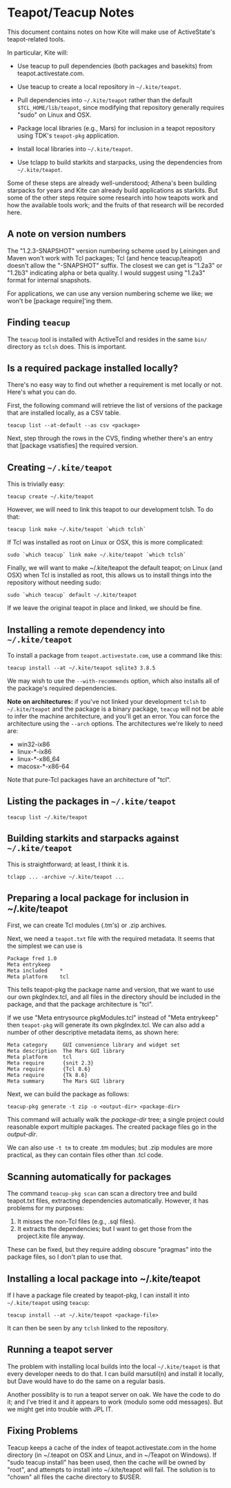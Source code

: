 # Teapot/Teacup Notes

This document contains notes on how Kite will make use of ActiveState's
teapot-related tools.

In particular, Kite will:

* Use teacup to pull dependencies (both packages and basekits) from 
  teapot.activestate.com.

* Use teacup to create a local repository in `~/.kite/teapot`.

* Pull dependencies into `~/.kite/teapot` rather than the default 
  `$TCL_HOME/lib/teapot`, since modifying that repository generally
  requires "sudo" on Linux and OSX.

* Package local libraries (e.g., Mars) for inclusion in a teapot
  repository using TDK's `teapot-pkg` application.

* Install local libraries into `~/.kite/teapot`.

* Use tclapp to build starkits and starpacks, using the dependencies
  from `~/.kite/teapot`.

Some of these steps are already well-understood; Athena's been building
starpacks for years and Kite can already build applications as starkits.
But some of the other steps require some research into how teapots work
and how the available tools work; and the fruits of that research will
be recorded here.

## A note on version numbers

The "1.2.3-SNAPSHOT" version numbering scheme used by Leiningen and Maven
won't work with Tcl packages; Tcl (and hence teacup/teapot) doesn't allow
the "-SNAPSHOT" suffix.  The closest we can get is "1.2a3" or "1.2b3"
indicating alpha or beta quality.  I would suggest using "1.2a3" format
for internal snapshots.  

For applications, we can use any version numbering scheme we like; we won't
be [package require]'ing them.

## Finding `teacup`

The `teacup` tool is installed with ActiveTcl and resides in the same
`bin/` directory as `tclsh` does.  This is important.

## Is a required package installed locally?

There's no easy way to find out whether a requirement is met locally or 
not.  Here's what you can do.

First, the following command will retrieve the list of versions of the
package that are installed locally, as a CSV table.

    teacup list --at-default --as csv <package>

Next, step through the rows in the CVS, finding whether there's an 
entry that [package vsatisfies] the required version.

## Creating `~/.kite/teapot`

This is trivially easy:

    teacup create ~/.kite/teapot

However, we will need to link this teapot to our development tclsh.
To do that:

    teacup link make ~/.kite/teapot `which tclsh`

If Tcl was installed as root on Linux or OSX, this is more complicated:

    sudo `which teacup` link make ~/.kite/teapot `which tclsh`

Finally, we will want to make ~/.kite/teapot the default teapot; on Linux
(and OSX) when Tcl is installed as root, this allows us to install things
into the repository without needing sudo:

    sudo `which teacup` default ~/.kite/teapot

If we leave the original teapot in place and linked, we should be fine.

## Installing a remote dependency into `~/.kite/teapot`

To install a package from `teapot.activestate.com`, use a command like
this:

    teacup install --at ~/.kite/teapot sqlite3 3.8.5

We may wish to use the `--with-recommends` option, which also installs all
of the package's required dependencies.

__Note on architectures:__ if you've not linked your development 
`tclsh` to `~/.kite/teapot` and
the package is a binary package, `teacup` will not be able to infer the
machine architecture, and you'll get an error.  You can force the
architecture using the `--arch` options.  The architectures we're likely
to need are:

* win32-ix86
* linux-*-ix86
* linux-*-x86_64
* macosx-*-x86-64

Note that pure-Tcl packages have an architecture of "tcl".

## Listing the packages in `~/.kite/teapot`

    teacup list ~/.kite/teapot

## Building starkits and starpacks against `~/.kite/teapot`

This is straightforward; at least, I think it is.

    tclapp ... -archive ~/.kite/teapot ...

## Preparing a local package for inclusion in ~/.kite/teapot

First, we can create Tcl modules (.tm's) or .zip archives.

Next, we need a `teapot.txt` file with
the required metadata.  It seems that the simplest we can use is

    Package fred 1.0
    Meta entrykeep 
    Meta included    *
    Meta platform    tcl

This tells teapot-pkg the package name and version, that we want to use
our own pkgIndex.tcl, and all files in the directory should be included
in the package, and that the package architecture is "tcl".

If we use "Meta entrysource pkgModules.tcl" instead of 
"Meta entrykeep" then `teapot-pkg` will generate its own pkgIndex.tcl.
We can also add a number of other descriptive metadata items, as shown
here:

    Meta category     GUI convenience library and widget set
    Meta description  The Mars GUI library
    Meta platform     tcl
    Meta require      {snit 2.3}
    Meta require      {Tcl 8.6}
    Meta require      {Tk 8.6}
    Meta summary      The Mars GUI library

Next, we can build the package as follows:

    teacup-pkg generate -t zip -o <output-dir> <package-dir>

This command will actually walk the _package-dir_ tree; a single
project could reasonable export multiple packages.  The created
package files go in the _output-dir_.

We can also use `-t tm` to create .tm modules; but .zip modules are 
more practical, as they can contain files other than .tcl code.

## Scanning automatically for packages

The command `teacup-pkg scan` can scan a directory tree and
build teapot.txt files, extracting dependencies automatically.  However,
it has problems for my purposes:

1. It misses the non-Tcl files (e.g., .sql files).
2. It extracts the dependencies; but I want to get those from the 
   project.kite file anyway.

These can be fixed, but they require adding obscure "pragmas" into the
package files, so I don't plan to use that.

## Installing a local package into ~/.kite/teapot

If I have a package file created by teapot-pkg, I can install it into
`~/.kite/teapot` using `teacup`:

    teacup install --at ~/.kite/teapot <package-file>

It can then be seen by any `tclsh` linked to the repository.

## Running a teapot server

The problem with installing local builds into the local `~/.kite/teapot` is
that every developer needs to do that.  I can build marsutil(n) 
and install it locally, but Dave would have to do the same on a regular
basis.

Another possiblity is to run a teapot server on oak.  We have the
code to do it; and I've tried it and it appears to work (modulo some odd
messages).  But we might get into trouble with JPL IT.

## Fixing Problems ##

Teacup keeps a cache of the index of teapot.activestate.com in the home
directory (in ~/.teapot on OSX and Linux, and in ~/Teapot on Windows).
If "sudo teacup install" has been used, then the cache will be owned by
"root", and attempts to install into ~/.kite/teapot will fail.  The 
solution is to "chown" all files the cache directory to $USER.